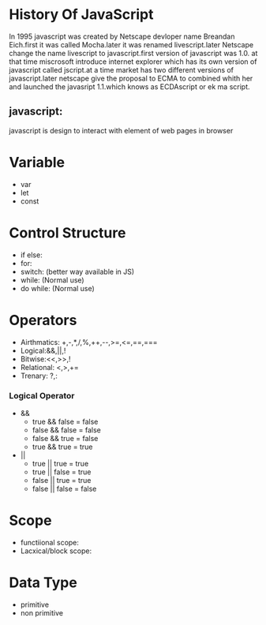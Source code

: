 # History Of JavaScript
In 1995 javascript was created by Netscape devloper name Breandan Eich.first it was called Mocha.later it was renamed livescript.later Netscape change the name livescript to javascript.first version of javascript was 1.0. at that time miscrosoft introduce internet explorer which has its own version of javascript called jscript.at a time market has two different versions of javascript.later netscape give the proposal to ECMA to combined whith her and launched the javasript 1.1.which knows as ECDAscript or ek ma script.
## javascript:
javascript is design to interact with element of web pages in browser
# Variable
- var
- let
- const
# Control Structure
- if else:
- for:
- switch: (better way available in JS)
- while: (Normal use)
- do while: (Normal use)
# Operators
- Airthmatics: +,-,*,/,%,++,--,>=,<=,==,===
- Logical:&&,||,!
- Bitwise:<<,>>,!
- Relational: <,>,+=
- Trenary: ?,:
### Logical Operator
- &&
  - true && false = false
  - false && false = false
  - false && true = false
  - true && true = true
- ||
  - true || true = true
  - true || false = true
  - false || true = true
  - false || false = false
# Scope
- functiional scope:
- Lacxical/block scope:
# Data Type
- primitive
- non primitive
